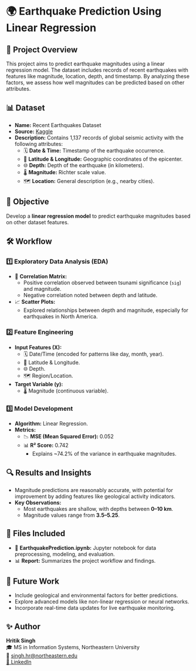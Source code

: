 # 🌍 Earthquake Prediction Using Linear Regression

## 📄 Project Overview
This project aims to predict earthquake magnitudes using a linear regression model. The dataset includes records of recent earthquakes with features like magnitude, location, depth, and timestamp. By analyzing these factors, we assess how well magnitudes can be predicted based on other attributes.



## 📊 Dataset
- **Name:** Recent Earthquakes Dataset  
- **Source:** [Kaggle](https://www.kaggle.com)  
- **Description:** Contains 1,137 records of global seismic activity with the following attributes:  
  - 🗓 **Date & Time:** Timestamp of the earthquake occurrence.  
  - 📍 **Latitude & Longitude:** Geographic coordinates of the epicenter.  
  - 🌐 **Depth:** Depth of the earthquake (in kilometers).  
  - 🌡 **Magnitude:** Richter scale value.  
  - 🗺 **Location:** General description (e.g., nearby cities).  



## 🎯 Objective
Develop a **linear regression model** to predict earthquake magnitudes based on other dataset features.



## 🛠 Workflow

### 1️⃣ Exploratory Data Analysis (EDA)
- 🔄 **Correlation Matrix:**  
  - Positive correlation observed between tsunami significance (`sig`) and magnitude.  
  - Negative correlation noted between depth and latitude.  
- 📈 **Scatter Plots:**  
  - Explored relationships between depth and magnitude, especially for earthquakes in North America.

### 2️⃣ Feature Engineering
- **Input Features (X):**  
  - 🗓 Date/Time (encoded for patterns like day, month, year).  
  - 📍 Latitude & Longitude.  
  - 🌐 Depth.  
  - 🗺 Region/Location.  
- **Target Variable (y):**  
  - 🌡 Magnitude (continuous variable).  

### 3️⃣ Model Development
- **Algorithm:** Linear Regression.  
- **Metrics:**  
  - 📉 **MSE (Mean Squared Error):** 0.052  
  - 📊 **R² Score:** 0.742  
    - Explains ~74.2% of the variance in earthquake magnitudes.



## 🔍 Results and Insights
- Magnitude predictions are reasonably accurate, with potential for improvement by adding features like geological activity indicators.  
- **Key Observations:**  
  - Most earthquakes are shallow, with depths between **0–10 km**.  
  - Magnitude values range from **3.5–5.25**.



## 📂 Files Included
- 📘 **EarthquakePrediction.ipynb:** Jupyter notebook for data preprocessing, modeling, and evaluation.  
- 📊 **Report:** Summarizes the project workflow and findings.



## 🚀 Future Work
- Include geological and environmental factors for better predictions.  
- Explore advanced models like non-linear regression or neural networks.  
- Incorporate real-time data updates for live earthquake monitoring.



## ✨ Author
**Hritik Singh**  
🎓 MS in Information Systems, Northeastern University  
📧 singh.hr@northeastern.edu  
[🔗 LinkedIn](https://www.linkedin.com/in/hritik-singh9919)
